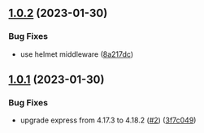 ## [1.0.2](https://github.com/Rishav-12/weatherz/compare/v1.0.1...v1.0.2) (2023-01-30)


### Bug Fixes

* use helmet middleware ([8a217dc](https://github.com/Rishav-12/weatherz/commit/8a217dcd2937756aed0457db2dccaa249c078213))



## [1.0.1](https://github.com/Rishav-12/weatherz/compare/3f7c049ddc85069b94c966c776bdfcaff3af17f3...v1.0.1) (2023-01-30)


### Bug Fixes

* upgrade express from 4.17.3 to 4.18.2 ([#2](https://github.com/Rishav-12/weatherz/issues/2)) ([3f7c049](https://github.com/Rishav-12/weatherz/commit/3f7c049ddc85069b94c966c776bdfcaff3af17f3))



